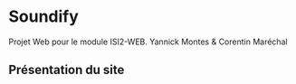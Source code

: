 # Soundify

Projet Web pour le module ISI2-WEB.
Yannick Montes & Corentin Maréchal

## Présentation du site
